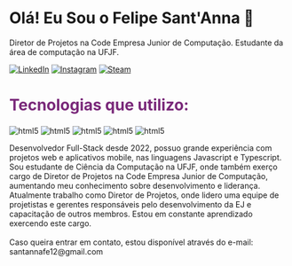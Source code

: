 ### <h1> Olá! Eu Sou o Felipe Sant'Anna 👋 </h1>
<p>Diretor de Projetos na Code Empresa Junior de Computação. Estudante da área de computação na UFJF.</p>

[![LinkedIn](https://img.shields.io/badge/LinkedIn-0077B5?style=for-the-badge&logo=linkedin&logoColor=white)](https://www.linkedin.com/in/felipe-sant-anna-95b13b254/)
[![Instagram](https://img.shields.io/badge/Instagram-E4405F?style=for-the-badge&logo=instagram&logoColor=white)](https://www.instagram.com/felipe.santanna_/)
[![Steam](https://img.shields.io/badge/Steam-000000?style=for-the-badge&logo=steam&logoColor=white)](https://steamcommunity.com/id/Leeiscool_/)

<h1 style="color: #7a297a"> Tecnologias que utilizo: </h1>

<div style="display: inline-block">
        <img align="center" alt="html5" src="https://img.shields.io/badge/Next-black?style=for-the-badge&logo=next.js&logoColor=white" />
        <img align="center" alt="html5" src="https://img.shields.io/badge/React-20232A?style=for-the-badge&logo=react&logoColor=61DAFB" />
        <img align="center" alt="html5" src="https://img.shields.io/badge/TypeScript-007ACC?style=for-the-badge&logo=typescript&logoColor=white" />
        <img align="center" alt="html5" src="https://img.shields.io/badge/tailwindcss-%2338B2AC.svg?style=for-the-badge&logo=tailwind-css&logoColor=white" />
        <img align="center" alt="html5" src="https://img.shields.io/badge/Sass-CC6699?style=for-the-badge&logo=sass&logoColor=white" />
</div>
<br />
<p>Desenvolvedor Full-Stack desde 2022, possuo grande experiência com projetos web e aplicativos mobile, nas linguagens Javascript e Typescript. Sou estudante de Ciência da Computação na UFJF, onde também exerço cargo de Diretor de Projetos na Code Empresa Junior de Computação, aumentando meu conhecimento sobre desenvolvimento e liderança.
Atualmente trabalho como Diretor de Projetos, onde lidero uma equipe de projetistas e gerentes responsáveis pelo desenvolvimento da EJ e capacitação de outros membros. Estou em constante aprendizado exercendo este cargo.
<br />
<br />
Caso queira entrar em contato, estou disponível através do e-mail: santannafe12@gmail.com

